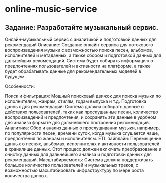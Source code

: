 # online-music-service
## Задание: Разработайте музыкальный сервис.
Онлайн-музыкальный сервис с аналитикой и подготовкой данных для рекомендаций
Описание:
Создание онлайн-сервиса для потокового воспроизведения музыки с возможностью поиска песен, альбомов, исполнителей и метаданных, а также сбором и подготовкой данных для дальнейших рекомендаций. Система будет собирать информацию о предпочтениях пользователей и активности на платформе, а также будет обрабатывать данные для рекомендательных моделей в будущем.

Особенности:

Поиск и фильтрация: Мощный поисковый движок для поиска музыки по исполнителям, жанрам, стилям, годам выпуска и т.д.
Подготовка данных для рекомендаций: Система должна собирать данные о действиях пользователей, таких как прослушанные песни, количество воспроизведений и предпочтения, и сохранять эти данные в удобном для анализа формате для дальнейшего построения рекомендаций.
Аналитика: Сбор и анализ данных о прослушивании музыки, например, по популярности песен, времени суток, когда музыка слушается чаще, предпочтения по жанрам и исполнителям.
ETL пайплайн: Перемещение данных о песнях, альбомах, исполнителях и активности пользователей в хранилище данных. Этот процесс должен включать преобразование и очистку данных для дальнейшего анализа и подготовки данных для рекомендаций.
Масштабируемость: Система должна поддерживать большое количество пользователей и музыкальных треков, с возможностью масштабировать инфраструктуру по мере роста количества данных.
